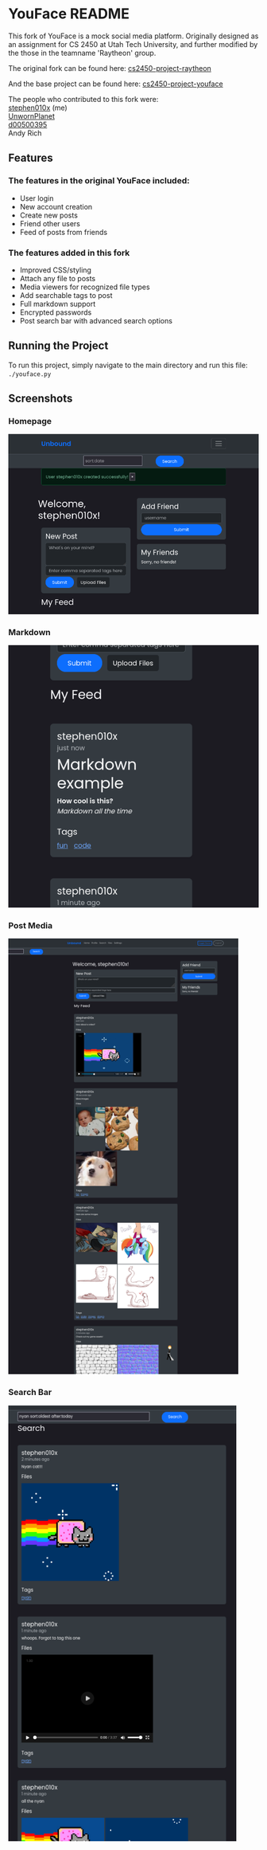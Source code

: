 # YouFace README

This fork of YouFace is a mock social media platform. Originally designed as an assignment for CS 2450 at Utah Tech University, and further modified by the those in the teamname 'Raytheon' group.

The original fork can be found here:  [cs2450-project-raytheon](https://github.com/JeffCompasClassrooms/cs2450-project-raytheon)

And the base project can be found here: [cs2450-project-youface](https://github.com/JeffCompasClassrooms/jeffcompasclassrooms-s25-cs2450-cs2450-project-youface)

The people who contributed to this fork were: \
[stephen010x](https://github.com/stephen010x) (me) \
[UnwornPlanet](https://github.com/UnwornPlanet) \
[d00500395](https://github.com/d00500395) \
Andy Rich

## Features

### The features in the original YouFace included:
- User login
- New account creation
- Create new posts
- Friend other users
- Feed of posts from friends

### The features added in this fork
- Improved CSS/styling
- Attach any file to posts
- Media viewers for recognized file types
- Add searchable tags to post
- Full markdown support
- Encrypted passwords
- Post search bar with advanced search options

## Running the Project

To run this project, simply navigate to the main directory and run this file: \
`./youface.py`

## Screenshots

### Homepage
![homepage.webp](media/homepage.webp)

### Markdown
![markdown.webp](media/markdown.webp)

### Post Media
![homepage-media.webp](media/homepage-media.webp)

### Search Bar
![search.webp](media/search.webp)

